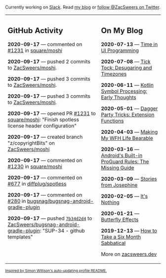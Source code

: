 Currently working on [Slack](https://slack.com/). Read [my blog](https://zacsweers.dev/) or [follow @ZacSweers on Twitter](https://twitter.com/ZacSweers).

<table><tr><td valign="top" width="60%">

## GitHub Activity
<!-- githubActivity starts -->
**2020-09-17** — commented on [#1231](https://github.com/square/moshi/pull/1231#issuecomment-694484747) in [square/moshi](https://api.github.com/repos/square/moshi)

**2020-09-17** — pushed 2 commits to [ZacSweers/moshi](https://api.github.com/repos/ZacSweers/moshi).

**2020-09-17** — pushed 3 commits to [ZacSweers/moshi](https://api.github.com/repos/ZacSweers/moshi).

**2020-09-17** — pushed 3 commits to [ZacSweers/moshi](https://api.github.com/repos/ZacSweers/moshi).

**2020-09-17** — opened PR [#1231](https://api.github.com/repos/square/moshi/pulls/1231) to [square/moshi](https://api.github.com/repos/square/moshi): "Finish spotless license header configuration"

**2020-09-17** — created branch "z/copyrightBits" on [ZacSweers/moshi](https://api.github.com/repos/ZacSweers/moshi)

**2020-09-17** — commented on [#1230](https://github.com/square/moshi/pull/1230#issuecomment-694463364) in [square/moshi](https://api.github.com/repos/square/moshi)

**2020-09-17** — commented on [#677](https://github.com/diffplug/spotless/issues/677#issuecomment-694459097) in [diffplug/spotless](https://api.github.com/repos/diffplug/spotless)

**2020-09-17** — commented on [#280](https://github.com/bugsnag/bugsnag-android-gradle-plugin/issues/280#issuecomment-694447695) in [bugsnag/bugsnag-android-gradle-plugin](https://api.github.com/repos/bugsnag/bugsnag-android-gradle-plugin)

**2020-09-17** — pushed [`7b34d2d4`](https://github.com/ZacSweers/bugsnag-android-gradle-plugin/commit/7b34d2d4259d80b7a3c116c03aa5da91a41d9999) to [ZacSweers/bugsnag-android-gradle-plugin](https://api.github.com/repos/ZacSweers/bugsnag-android-gradle-plugin): "SUP-34 - github templates"
<!-- githubActivity ends -->
</td><td valign="top" width="40%">

## On My Blog
<!-- blog starts -->
**2020-07-13** — [Time in UI Programming](https://www.zacsweers.dev/time-in-ui/)

**2020-07-08** — [Tick Tock: Desugaring and Timezones](https://www.zacsweers.dev/ticktock-desugaring-timezones/)

**2020-06-11** — [Kotlin Symbol Processing: Early Thoughts](https://www.zacsweers.dev/kotlin-symbol-processor-early-thoughts/)

**2020-05-01** — [Dagger Party Tricks: Extension Functions](https://www.zacsweers.dev/dagger-party-tricks-extension-functions/)

**2020-04-03** — [Making My WFH Life Bearable](https://www.zacsweers.dev/making-wfh-life-bearable/)

**2020-03-16** — [Android's Built-in ProGuard Rules: The Missing Guide](https://www.zacsweers.dev/android-proguard-rules/)

**2020-03-09** — [Stories from Josephine](https://www.zacsweers.dev/stories-from-josephine/)

**2020-02-05** — [It's Nothing](https://www.zacsweers.dev/its-nothing/)

**2020-01-21** — [Butterfly Effects](https://www.zacsweers.dev/butterfly-effects/)

**2019-12-13** — [How to Take a Six Month Sabbatical](https://www.zacsweers.dev/how-to-take-a-six-month-sabbatical/)
<!-- blog ends -->
More on [zacsweers.dev](https://zacsweers.dev/)
</td></tr></table>

<sub><a href="https://simonwillison.net/2020/Jul/10/self-updating-profile-readme/">Inspired by Simon Willison's auto-updating profile README.</a></sub>